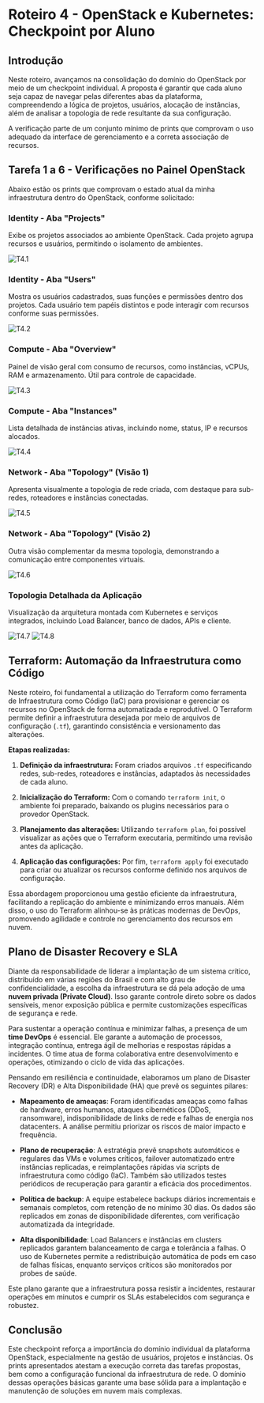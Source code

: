 
# Roteiro 4 - OpenStack e Kubernetes: Checkpoint por Aluno

## Introdução

Neste roteiro, avançamos na consolidação do domínio do OpenStack por meio de um checkpoint individual. A proposta é garantir que cada aluno seja capaz de navegar pelas diferentes abas da plataforma, compreendendo a lógica de projetos, usuários, alocação de instâncias, além de analisar a topologia de rede resultante da sua configuração.

A verificação parte de um conjunto mínimo de prints que comprovam o uso adequado da interface de gerenciamento e a correta associação de recursos.

## Tarefa 1 a 6 - Verificações no Painel OpenStack

Abaixo estão os prints que comprovam o estado atual da minha infraestrutura dentro do OpenStack, conforme solicitado:

### Identity - Aba "Projects"
Exibe os projetos associados ao ambiente OpenStack. Cada projeto agrupa recursos e usuários, permitindo o isolamento de ambientes.

![T4.1](2.jpeg)

### Identity - Aba "Users"
Mostra os usuários cadastrados, suas funções e permissões dentro dos projetos. Cada usuário tem papéis distintos e pode interagir com recursos conforme suas permissões.

![T4.2](3.jpeg)

### Compute - Aba "Overview"
Painel de visão geral com consumo de recursos, como instâncias, vCPUs, RAM e armazenamento. Útil para controle de capacidade.

![T4.3](4.1.jpeg)

### Compute - Aba "Instances"
Lista detalhada de instâncias ativas, incluindo nome, status, IP e recursos alocados.

![T4.4](4.2.jpeg)

### Network - Aba "Topology" (Visão 1)
Apresenta visualmente a topologia de rede criada, com destaque para sub-redes, roteadores e instâncias conectadas.

![T4.5](5.1.jpeg)

### Network - Aba "Topology" (Visão 2)
Outra visão complementar da mesma topologia, demonstrando a comunicação entre componentes virtuais.

![T4.6](5.2.jpeg)

### Topologia Detalhada da Aplicação
Visualização da arquitetura montada com Kubernetes e serviços integrados, incluindo Load Balancer, banco de dados, APIs e cliente.

![T4.7](6.1.jpeg)
![T4.8](6.2.jpeg)

## Terraform: Automação da Infraestrutura como Código

Neste roteiro, foi fundamental a utilização do Terraform como ferramenta de Infraestrutura como Código (IaC) para provisionar e gerenciar os recursos no OpenStack de forma automatizada e reprodutível. O Terraform permite definir a infraestrutura desejada por meio de arquivos de configuração (`.tf`), garantindo consistência e versionamento das alterações.

**Etapas realizadas:**

1. **Definição da infraestrutura:** Foram criados arquivos `.tf` especificando redes, sub-redes, roteadores e instâncias, adaptados às necessidades de cada aluno.

2. **Inicialização do Terraform:** Com o comando `terraform init`, o ambiente foi preparado, baixando os plugins necessários para o provedor OpenStack.

3. **Planejamento das alterações:** Utilizando `terraform plan`, foi possível visualizar as ações que o Terraform executaria, permitindo uma revisão antes da aplicação.

4. **Aplicação das configurações:** Por fim, `terraform apply` foi executado para criar ou atualizar os recursos conforme definido nos arquivos de configuração.

Essa abordagem proporcionou uma gestão eficiente da infraestrutura, facilitando a replicação do ambiente e minimizando erros manuais. Além disso, o uso do Terraform alinhou-se às práticas modernas de DevOps, promovendo agilidade e controle no gerenciamento dos recursos em nuvem.

## Plano de Disaster Recovery e SLA

Diante da responsabilidade de liderar a implantação de um sistema crítico, distribuído em várias regiões do Brasil e com alto grau de confidencialidade, a escolha da infraestrutura se dá pela adoção de uma **nuvem privada (Private Cloud)**. Isso garante controle direto sobre os dados sensíveis, menor exposição pública e permite customizações específicas de segurança e rede.

Para sustentar a operação contínua e minimizar falhas, a presença de um **time DevOps** é essencial. Ele garante a automação de processos, integração contínua, entrega ágil de melhorias e respostas rápidas a incidentes. O time atua de forma colaborativa entre desenvolvimento e operações, otimizando o ciclo de vida das aplicações.

Pensando em resiliência e continuidade, elaboramos um plano de Disaster Recovery (DR) e Alta Disponibilidade (HA) que prevê os seguintes pilares:

- **Mapeamento de ameaças**: Foram identificadas ameaças como falhas de hardware, erros humanos, ataques cibernéticos (DDoS, ransomware), indisponibilidade de links de rede e falhas de energia nos datacenters. A análise permitiu priorizar os riscos de maior impacto e frequência.

- **Plano de recuperação**: A estratégia prevê snapshots automáticos e regulares das VMs e volumes críticos, failover automatizado entre instâncias replicadas, e reimplantações rápidas via scripts de infraestrutura como código (IaC). Também são utilizados testes periódicos de recuperação para garantir a eficácia dos procedimentos.

- **Política de backup**: A equipe estabelece backups diários incrementais e semanais completos, com retenção de no mínimo 30 dias. Os dados são replicados em zonas de disponibilidade diferentes, com verificação automatizada da integridade.

- **Alta disponibilidade**: Load Balancers e instâncias em clusters replicados garantem balanceamento de carga e tolerância a falhas. O uso de Kubernetes permite a redistribuição automática de pods em caso de falhas físicas, enquanto serviços críticos são monitorados por probes de saúde.

Este plano garante que a infraestrutura possa resistir a incidentes, restaurar operações em minutos e cumprir os SLAs estabelecidos com segurança e robustez.

## Conclusão

Este checkpoint reforça a importância do domínio individual da plataforma OpenStack, especialmente na gestão de usuários, projetos e instâncias. Os prints apresentados atestam a execução correta das tarefas propostas, bem como a configuração funcional da infraestrutura de rede. O domínio dessas operações básicas garante uma base sólida para a implantação e manutenção de soluções em nuvem mais complexas.
